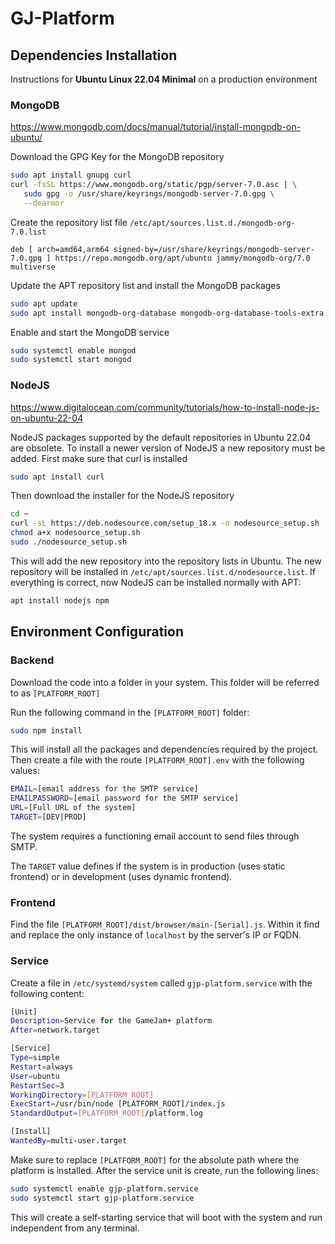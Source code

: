 # GJ-Platform

## Dependencies Installation

Instructions for **Ubuntu Linux 22.04 Minimal** on a production environment

### MongoDB

https://www.mongodb.com/docs/manual/tutorial/install-mongodb-on-ubuntu/

Download the GPG Key for the MongoDB repository

```bash
sudo apt install gnupg curl
curl -fsSL https://www.mongodb.org/static/pgp/server-7.0.asc | \
   sudo gpg -o /usr/share/keyrings/mongodb-server-7.0.gpg \
   --dearmor
```

Create the repository list file `/etc/apt/sources.list.d./mongodb-org-7.0.list`

```
deb [ arch=amd64,arm64 signed-by=/usr/share/keyrings/mongodb-server-7.0.gpg ] https://repo.mongodb.org/apt/ubuntu jammy/mongodb-org/7.0 multiverse
```

Update the APT repository list and install the MongoDB packages

```bash
sudo apt update
sudo apt install mongodb-org-database mongodb-org-database-tools-extra
```

Enable and start the MongoDB service

```bash
sudo systemctl enable mongod
sudo systemctl start mongod
```

### NodeJS

https://www.digitalocean.com/community/tutorials/how-to-install-node-js-on-ubuntu-22-04 

NodeJS packages supported by the default repositories in Ubuntu 22.04 are obsolete. To install a newer version of NodeJS a new repository must be added. First make sure that curl is installed

```bash
sudo apt install curl
```

Then download the installer for the NodeJS repository

```bash
cd ~
curl -sL https://deb.nodesource.com/setup_18.x -o nodesource_setup.sh
chmod a+x nodesource_setup.sh
sudo ./nodesource_setup.sh
```

This will add the new repository into the repository lists in Ubuntu. The new repository will be installed in `/etc/apt/sources.list.d/nodesource.list`. If everything is correct, now NodeJS can be installed normally with APT:

```bash
apt install nodejs npm
```

## Environment Configuration

### Backend

Download the code into a folder in your system. This folder will be referred to as `[PLATFORM_ROOT]`

Run the following command in the `[PLATFORM_ROOT]` folder:

```bash
sudo npm install
```

This will install all the packages and dependencies required by the project. Then create a file with the route  `[PLATFORM_ROOT].env` with the following values:

```bash
EMAIL=[email address for the SMTP service]
EMAILPASSWORD=[email password for the SMTP service]
URL=[Full URL of the system]
TARGET=[DEV|PROD]
```

The system requires a functioning email account to send files through SMTP.

The `TARGET` value defines if the system is in production (uses static frontend) or in development (uses dynamic frontend).

### Frontend

Find the file `[PLATFORM_ROOT]/dist/browser/main-[Serial].js`. Within it find and replace the only instance of `localhost` by the server's IP or FQDN.

### Service

Create a file in `/etc/systemd/system` called `gjp-platform.service` with the following content:

```bash
[Unit]
Description=Service for the GameJam+ platform
After=network.target

[Service]
Type=simple
Restart=always
User=ubuntu
RestartSec=3
WorkingDirectory=[PLATFORM_ROOT]
ExecStart=/usr/bin/node [PLATFORM_ROOT]/index.js
StandardOutput=[PLATFORM_ROOT]/platform.log

[Install]
WantedBy=multi-user.target
```

Make sure to replace `[PLATFORM_ROOT]` for the absolute path where the platform is installed. After the service unit is create, run the following lines:

```bash
sudo systemctl enable gjp-platform.service
sudo systemctl start gjp-platform.service
```

This will create a self-starting service that will boot with the system and run independent from any terminal.
